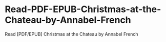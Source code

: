 # Read-PDF-EPUB-Christmas-at-the-Chateau-by-Annabel-French
Read [PDF/EPUB] Christmas at the Chateau by Annabel French
